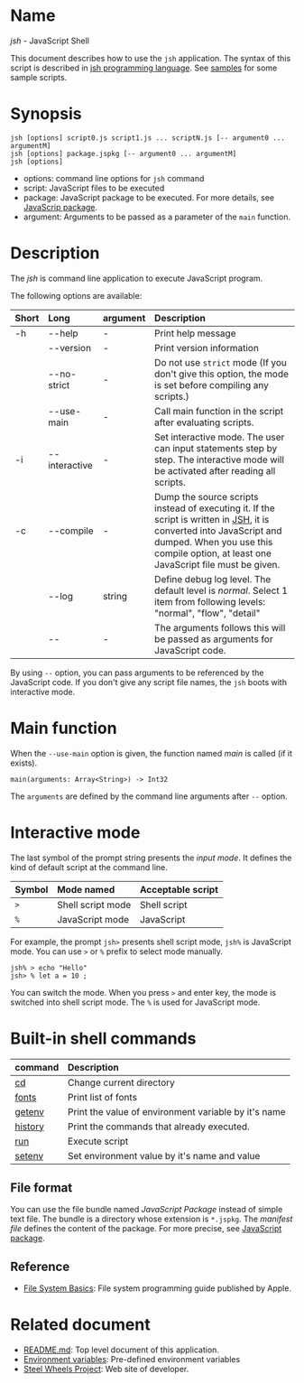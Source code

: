 

# Name
*jsh* - JavaScript Shell

This document describes how to use the `jsh` application.
The syntax of this script is described in [jsh programming language](https://github.com/steelwheels/JSTools/blob/master/Document/jsh-lang.md).
See [samples](https://github.com/steelwheels/JSTools/blob/master/Document/samples/sample.md) for some sample scripts.

# Synopsis
````
jsh [options] script0.js script1.js ... scriptN.js [-- argument0 ... argumentM]
jsh [options] package.jspkg [-- argument0 ... argumentM]
jsh [options]
````
* options:  command line options for `jsh` command
* script:   JavaScript files to be executed
* package:  JavaScript package to be executed. For more details, see [JavaScrip package](https://github.com/steelwheels/JSTools/blob/master/Document/jspkg.md).
* argument: Arguments to be passed as a parameter of the `main` function.

# Description
The *jsh* is command line application to execute JavaScript program.

The following options are available:

|Short  |Long       |argument |Description            |
|:---   |:---       |:---      |:---                   |
|-h     |--help     |-         |Print help message     |
|       |--version  |-         |Print version information |
|       |--no-strict |-        |Do not use `strict` mode (If you don't give this option, the mode is set before compiling any scripts.)|
|       |--use-main |-         |Call main function in the script after evaluating scripts. |
|-i     |--interactive |-      | Set interactive mode. The user can input statements step by step. The interactive mode will be activated after reading all scripts.|
|-c     |--compile  |-         |Dump the source scripts instead of executing it. If the script is written in [JSH](https://github.com/steelwheels/JSTools/blob/master/Document/jsh-lang.md), it is converted into JavaScript and dumped. When you use this compile option, at least one JavaScript file must be given.|
|       |--log      |string     |Define debug log level. The default level is *normal*. Select 1 item from following levels: "normal", "flow", "detail" |
|       |--         |-          |The arguments follows this will be passed as arguments for JavaScript code. |

By using `--` option, you can pass arguments to be referenced by the JavaScript code.
If you don't give any script file names, the `jsh` boots with interactive mode.

# Main function
When the `--use-main` option is given, the function named *main* is called (if it exists).
````
main(arguments: Array<String>) -> Int32
````
The `arguments` are defined by the command line arguments after `--` option.

# Interactive mode
The last symbol of the prompt string presents the *input mode*.
It defines the kind of default script at the command line.

|Symbol |Mode named             |Acceptable script      |
|:---   |:---                   |:---                   |
|`>`    |Shell script mode      |Shell script           |
|`%`    |JavaScript mode        |JavaScript             |

For example, the prompt `jsh>` presents shell script mode, `jsh%` is JavaScript mode. You can use `>` or `%` prefix to select mode manually.
````
jsh% > echo "Hello"
jsh> % let a = 10 ;
````
You can switch the mode. When you press `>` and enter key, the mode is switched into shell script mode. The `%` is used for JavaScript mode.

# Built-in shell commands
|command                |Description                            |
|:--                    |:--                                    |
|[cd](https://github.com/steelwheels/JSTools/tree/master/Document/builtins/cd-man.md)            |Change current directory               |
|[fonts](https://github.com/steelwheels/JSTools/tree/master/Document/builtins/fonts-man.md)      |Print list of fonts                    |
|[getenv](https://github.com/steelwheels/JSTools/tree/master/Document/builtins/getenv-man.md)    |Print the value of environment variable by it's name |
|[history](https://github.com/steelwheels/JSTools/tree/master/Document/builtins/history-man.md)  |Print the commands that already executed.      |
|[run](https://github.com/steelwheels/JSTools/tree/master/Document/builtins/run-man.md)          |Execute script                         |
|[setenv](https://github.com/steelwheels/JSTools/tree/master/Document/builtins/setenv-man.md)    |Set environment value by it's name and value |


## File format
You can use the file bundle named _JavaScript Package_ instead of simple text file. The bundle is a directory whose extension is `*.jspkg`. The _manifest file_ defines the content of the package. For more precise, see [JavaScript package](https://github.com/steelwheels/JSTools/blob/master/Document/jspkg.md). 


## Reference
* [File System Basics](https://developer.apple.com/library/archive/documentation/FileManagement/Conceptual/FileSystemProgrammingGuide/FileSystemOverview/FileSystemOverview.html): File system programming guide published by Apple.



# Related document
* [README.md](https://github.com/steelwheels/JSRunner/blob/master/README.md): Top level document of this application.
* [Environment variables](https://github.com/steelwheels/JSTools/blob/master/Document/env-var.md): Pre-defined environment variables
* [Steel Wheels Project](http://steelwheels.github.io): Web site of developer.
